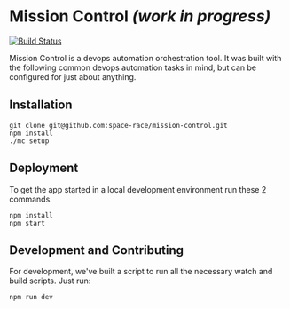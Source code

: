 # Mission Control *(work in progress)*

[![Build Status](https://travis-ci.org/space-race/mission-control.svg)](https://travis-ci.org/space-race/mission-control)

Mission Control is a devops automation orchestration tool. It was built with the following common devops automation tasks in mind, but can be configured for just about anything.

## Installation

    git clone git@github.com:space-race/mission-control.git
    npm install
    ./mc setup

## Deployment

To get the app started in a local development environment run these 2 commands.

    npm install
    npm start

## Development and Contributing

For development, we've built a script to run all the necessary watch and build scripts. Just run:

    npm run dev

